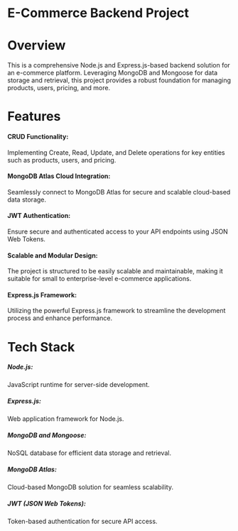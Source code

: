 # E-Commerce Backend Project
<h1> Overview</h1>
<p>This is a comprehensive Node.js and Express.js-based backend solution for an e-commerce platform. Leveraging MongoDB and Mongoose for data storage and retrieval, this project provides a robust foundation for managing products, users, pricing, and more.</p>

<h1>Features</h1>
<p> <h4> CRUD Functionality:</h4> Implementing Create, Read, Update, and Delete operations for key entities such as products, users, and pricing. </br>
<h4>MongoDB Atlas Cloud Integration:</h4> Seamlessly connect to MongoDB Atlas for secure and scalable cloud-based data storage. </br>
<h4>JWT Authentication:</h4> Ensure secure and authenticated access to your API endpoints using JSON Web Tokens. </br>
<h4>Scalable and Modular Design:</h4> The project is structured to be easily scalable and maintainable, making it suitable for small to enterprise-level e-commerce applications.   </br>
<h4>Express.js Framework:</h4> Utilizing the powerful Express.js framework to streamline the development process and enhance performance.</p>

<h1>Tech Stack</h1>

<p> <h5>Node.js:</h5> JavaScript runtime for server-side development. </br>
<h5>Express.js:</h5> Web application framework for Node.js.
<h5>MongoDB and Mongoose:</h5> NoSQL database for efficient data storage and retrieval.
<h5>MongoDB Atlas: </h5> Cloud-based MongoDB solution for seamless scalability.
 <h5> JWT (JSON Web Tokens):</h5> Token-based authentication for secure API access.</p>






